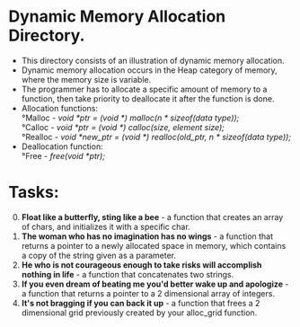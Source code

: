 # Dynamic Memory Allocation Directory.

- This directory consists of an illustration of dynamic memory allocation.
- Dynamic memory allocation occurs in the Heap category of memory, where the memory size is variable.
- The programmer has to allocate a specific amount of memory to a function, then take priority to deallocate it after the function is done.
- Allocation functions: <br>
°Malloc - *void \*ptr = (void \*) malloc(n \* sizeof(data type));* <br>
°Calloc - *void \*ptr = (void \*) calloc(size, element size);* <br>
°Realloc - *void \*new_ptr = (void \*) realloc(old_ptr, n \* sizeof(data type));* <br>
- Deallocation function: <br>
°Free - *free(void \*ptr);*

# Tasks:

0. <b> Float like a butterfly, sting like a bee</b> - a function that creates an array of chars, and initializes it with a specific char.
1. <b> The woman who has no imagination has no wings</b> - a function that returns a pointer to a newly allocated space in memory, which contains a copy of the string given as a parameter.
2. <b> He who is not courageous enough to take risks will accomplish nothing in life</b> - a function that concatenates two strings.
3. <b> If you even dream of beating me you'd better wake up and apologize</b> - a function that returns a pointer to a 2 dimensional array of integers.
4. <b> It's not bragging if you can back it up</b> - a function that frees a 2 dimensional grid previously created by your alloc_grid function.

